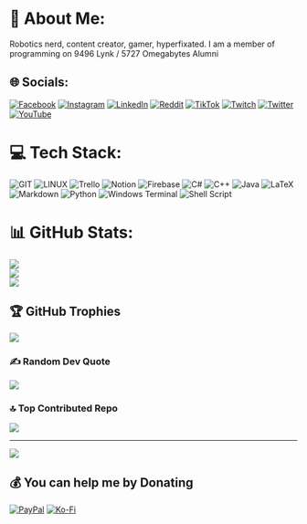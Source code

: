 # 💫 About Me:
Robotics nerd, content creator, gamer, hyperfixated.
I am a member of programming on 9496 Lynk / 5727 Omegabytes Alumni


## 🌐 Socials:
[![Facebook](https://img.shields.io/badge/Facebook-%231877F2.svg?logo=Facebook&logoColor=white)](https://facebook.com/jimmy.mccosker.1) [![Instagram](https://img.shields.io/badge/Instagram-%23E4405F.svg?logo=Instagram&logoColor=white)](https://instagram.com/witherslayer67) [![LinkedIn](https://img.shields.io/badge/LinkedIn-%230077B5.svg?logo=linkedin&logoColor=white)](https://linkedin.com/in/jimmy-mccosker) [![Reddit](https://img.shields.io/badge/Reddit-%23FF4500.svg?logo=Reddit&logoColor=white)](https://reddit.com/user/witherslayer67) [![TikTok](https://img.shields.io/badge/TikTok-%23000000.svg?logo=TikTok&logoColor=white)](https://tiktok.com/@witherslayer67) [![Twitch](https://img.shields.io/badge/Twitch-%239146FF.svg?logo=Twitch&logoColor=white)](https://twitch.tv/witherslayer67_yt) [![Twitter](https://img.shields.io/badge/Twitter-%231DA1F2.svg?logo=Twitter&logoColor=white)](https://twitter.com/witherslayer67) [![YouTube](https://img.shields.io/badge/YouTube-%23FF0000.svg?logo=YouTube&logoColor=white)](https://youtube.com/@witherslayer67) 

# 💻 Tech Stack:
![GIT](https://img.shields.io/badge/Git-fc6d26?style=for-the-badge&logo=git&logoColor=white) ![LINUX](https://img.shields.io/badge/Linux-FCC624?style=for-the-badge&logo=linux&logoColor=black) ![Trello](https://img.shields.io/badge/Trello-%23026AA7.svg?style=for-the-badge&logo=Trello&logoColor=white) ![Notion](https://img.shields.io/badge/Notion-%23000000.svg?style=for-the-badge&logo=notion&logoColor=white) ![Firebase](https://img.shields.io/badge/Firebase-039BE5?style=for-the-badge&logo=Firebase&logoColor=white) ![C#](https://img.shields.io/badge/c%23-%23239120.svg?style=for-the-badge&logo=c-sharp&logoColor=white) ![C++](https://img.shields.io/badge/c++-%2300599C.svg?style=for-the-badge&logo=c%2B%2B&logoColor=white) ![Java](https://img.shields.io/badge/java-%23ED8B00.svg?style=for-the-badge&logo=openjdk&logoColor=white) ![LaTeX](https://img.shields.io/badge/latex-%23008080.svg?style=for-the-badge&logo=latex&logoColor=white) ![Markdown](https://img.shields.io/badge/markdown-%23000000.svg?style=for-the-badge&logo=markdown&logoColor=white) ![Python](https://img.shields.io/badge/python-3670A0?style=for-the-badge&logo=python&logoColor=ffdd54) ![Windows Terminal](https://img.shields.io/badge/Windows%20Terminal-%234D4D4D.svg?style=for-the-badge&logo=windows-terminal&logoColor=white) ![Shell Script](https://img.shields.io/badge/shell_script-%23121011.svg?style=for-the-badge&logo=gnu-bash&logoColor=white)
# 📊 GitHub Stats:
![](https://github-readme-stats.vercel.app/api?username=witherslayer67&theme=synthwave&hide_border=false&include_all_commits=false&count_private=false)<br/>
![](https://github-readme-streak-stats.herokuapp.com/?user=witherslayer67&theme=synthwave&hide_border=false)<br/>
![](https://github-readme-stats.vercel.app/api/top-langs/?username=witherslayer67&theme=synthwave&hide_border=false&include_all_commits=false&count_private=false&layout=compact)

## 🏆 GitHub Trophies
![](https://github-profile-trophy.vercel.app/?username=witherslayer67&theme=chalk&no-frame=false&no-bg=true&margin-w=4)

### ✍️ Random Dev Quote
![](https://quotes-github-readme.vercel.app/api?type=vetical&theme=radical)

### 🔝 Top Contributed Repo
![](https://github-contributor-stats.vercel.app/api?username=witherslayer67&limit=5&theme=radical&combine_all_yearly_contributions=true)

---
[![](https://visitcount.itsvg.in/api?id=witherslayer67&icon=2&color=6)](https://visitcount.itsvg.in)

  ## 💰 You can help me by Donating
  [![PayPal](https://img.shields.io/badge/PayPal-00457C?style=for-the-badge&logo=paypal&logoColor=white)](https://paypal.me/witherslayer67) [![Ko-Fi](https://img.shields.io/badge/Ko--fi-F16061?style=for-the-badge&logo=ko-fi&logoColor=white)](https://ko-fi.com/witherslayer67) 

  
<!-- Proudly created with GPRM ( https://gprm.itsvg.in ) -->